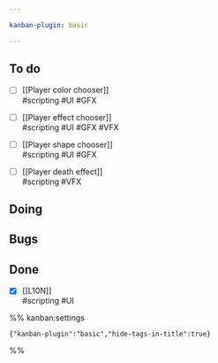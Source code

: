 ```yaml
---

kanban-plugin: basic

---
```


## To do

- [ ] [[Player color chooser]] <br>#scripting #UI #GFX
- [ ] [[Player effect chooser]]<br>#scripting #UI #GFX #VFX
- [ ] [[Player shape chooser]]<br>#scripting #UI #GFX
- [ ] [[Player death effect]]<br>#scripting #VFX


## Doing



## Bugs



## Done

- [x] [[L10N]]<br>#scripting #UI




%% kanban:settings
```
{"kanban-plugin":"basic","hide-tags-in-title":true}
```
%%